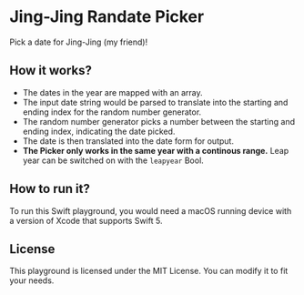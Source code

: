 # Jing-Jing Randate Picker

Pick a date for Jing-Jing (my friend)!

## How it works?

* The dates in the year are mapped with an array.
* The input date string would be parsed to translate into the starting and ending index for the random number generator.
* The random number generator picks a number between the starting and ending index, indicating the date picked.
* The date is then translated into the date form for output.
* **The Picker only works in the same year with a continous range.** Leap year can be switched on with the  `leapyear` Bool.

## How to run it?

To run this Swift playground, you would need a macOS running device with a version of Xcode that supports Swift 5.

## License

This playground is licensed under the MIT License. You can modify it to fit your needs.
